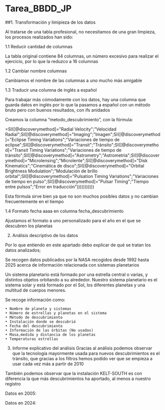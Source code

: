 # Tarea_BBDD_JP

##1. Transformación y limipieza de los datos

Al tratarse de una tabla profesional, no necesitamos de una gran limpieza, los procesos realizados han sido:

1.1 Reducir cantidad de columnas

La tabla original contiene 84 columnas, un número excesivo para realizar el ejercicio, por lo que la reduzco a 16 columnas

1.2 Cambiar nombre columnas

Cambiamos el nombre de las columnas a uno mucho más amigable

1.3 Traducir una columna de inglés a español

Para trabajar más cómodamente con los datos, hay una columna que guarda datos en inglés por lo que la pasamos a español con un método bruto pero con buenos resultados, con ifs anidados

Creamos la columna “metodo_descubrimiento”, con la fórmula:

=SI([@discoverymethod]="Radial Velocity";"Velocidad Radial";SI([@discoverymethod]="Imaging";"Imagen";SI([@discoverymethod]="Eclipse Timing Variations";"Variaciones de tiempo de eclipse";SI([@discoverymethod]="Transit";"Tránsito";SI([@discoverymethod]="Transit Timing Variations";"Variaciones de tiempo de tránsito";SI([@discoverymethod]="Astrometry";"Astrometría";SI([@discoverymethod]="Microlensing";"Microlente";SI([@discoverymethod]="Disk Kinematics";"Cinemática de disco";SI([@discoverymethod]="Orbital Brightness Modulation";"Modulación de brillo orbital";SI([@discoverymethod]="Pulsation Timing Variations";"Variaciones de tiempo en pulso";SI([@discoverymethod]="Pulsar Timing";"Tiempo entre pulsos";"Error en traducción"))))))))))) 

Esta fórmula sirve bien ya que no son muchos posibles datos y no cambian frecuentemente en el tiempo

1.4 Formato fecha aaaa en columna fecha_descubrimiento

Ajustamos el formato a uno personalizado para el año en el que se descubren los planetas

2. Análisis descriptivo de los datos

Por lo que entiendo en este apartado debo explicar de qué se tratan los datos analizados;

Se recogen datos publicados por la NASA recogidos desde 1992 hasta 2025 acerca de información relacionada con sistemas planetarios

Un sistema planetario está formado por una estrella central o varias, y distintos objetos orbitando a su alrededor. Nuestro sistema planetario es el sistema solar y está formado por el Sol, los diferentes planetas y una multitud de cuerpos menores.

Se recoge información como:

    • Nombre de planeta y sistemas
    • Número de estrellas y planetas en el sistema
    • Método de descubrimiento
    • Instalación donde se descubrió
    • Fecha del descubrimiento
    • Información de las órbitas (No usadas)
    • Masa,medida y distancia de los planetas
    • Temperaturas estrellas
3. Informe explicativo del análisis
Gracias al análisis podemos observar que la tecnología mayormente usada para nuevos descubrimientos es el tránsito, que gracias a los filtros hemos podido ver que se empieza a usar cada vez más a partir de 2010

También podemos observar que la instalación KELT-SOUTH es con diferencia la que más descubrimientos ha aportado, al menos a nuestro registro

Datos en 2005:

Datos en 2024:


















